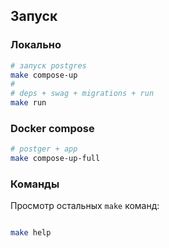 ## Запуск


### Локально

```sh
# запуск postgres
make compose-up
# 
# deps + swag + migrations + run
make run
```


### Docker compose

```sh
# postger + app
make compose-up-full 
```


### Команды

Просмотр остальных `make` команд:

```sh

make help
````


